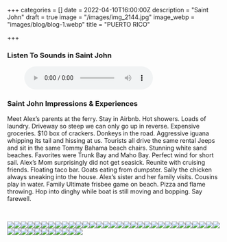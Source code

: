 +++
categories = []
date = 2022-04-10T16:00:00Z
description = "Saint John"
draft = true
image = "/images/img_2144.jpg"
image_webp = "images/blog/blog-1.webp"
title = "PUERTO RICO"

+++
<p> <p>

### Listen To Sounds in Saint John

<figure> <figcaption></figcaption> <audio controls src="/images/st-john-audio-nethermead-blog-mixdown.mp3"> Your browser does not support the <code>audio</code> element. </audio> </figure> <p>

### Saint John Impressions & Experiences

<span class="impressions">Meet Alex’s parents at the ferry. Stay in Airbnb. Hot showers. Loads of laundry. Driveway so steep we can only go up in reverse. Expensive groceries. $10 box of crackers. Donkeys in the road. Aggressive iguana whipping its tail and hissing at us. Tourists all drive the same rental Jeeps and sit in the same Tommy Bahama beach chairs. Stunning white sand beaches. Favorites were Trunk Bay and Maho Bay. Perfect wind for short sail. Alex’s Mom surprisingly did not get seasick. Reunite with cruising friends. Floating taco bar. Goats eating from dumpster. Sally the chicken always sneaking into the house. Alex’s sister and her family visits. Cousins play in water. Family Ultimate frisbee game on beach. Pizza and flame throwing. Hop into dinghy while boat is still moving and bopping. Say farewell.</span>

<br>

![](/images/pxl_20220402_153257225.jpg)![](/images/img_2167.jpg)![](/images/img_2193.jpg)![](/images/img_2004.jpg)![](/images/img_2171.jpg)![](/images/img_2229.jpg)![](/images/img_2087.jpg)![](/images/img_2117.jpg)![](/images/img_2165.jpg)![](/images/pxl_20220404_225540934.jpg)![](/images/img_1999.jpg)![](/images/img_2177.jpg)![](/images/pxl_20220410_174426023.jpg)![](/images/pxl_20220328_221451577.jpg)![](/images/img_2133.jpg)![](/images/img_2124.jpg)![](/images/img_2030.jpg)![](/images/pxl_20220409_012932663-night.jpg)![](/images/pxl_20220403_143758359.jpg)![](/images/img_2267.jpg)![](/images/img_2218.jpg)![](/images/img_2212.jpg)![](/images/img_2156.jpg)![](/images/img_2144.jpg)![](/images/img_2044.jpg)![](/images/pxl_20220404_225447384.jpg)![](/images/pxl_20220404_225428677.jpg)![](/images/pxl_20220328_144736914.jpg)![](/images/img_2254.jpg)![](/images/img_2204.jpg)![](/images/img_2139.jpg)![](/images/img_2159.jpg)![](/images/img_2136.jpg)![](/images/img_2064.jpg)![](/images/img_2007.jpg)![](/images/img_2026.jpg)![](/images/pxl_20220328_221511112.jpg)![](/images/img_2239.jpg)![](/images/img_2180.jpg)![](/images/pxl_20220404_225527275.jpg)![](/images/img_1995.jpg)![](/images/img_1980.jpg)